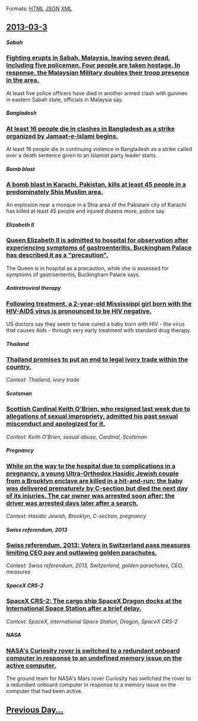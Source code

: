 
Formats: [HTML](2013/03/3/index.html)  [JSON](2013/03/3/index.json)  [XML](2013/03/3/index.xml)  

## [2013-03-3](/news/2013/03/3/index.md)

##### Sabah
### [Fighting erupts in Sabah, Malaysia, leaving seven dead, including five policemen. Four people are taken hostage. In response, the Malaysian Military doubles their troop presence in the area. ](/news/2013/03/3/fighting-erupts-in-sabah-malaysia-leaving-seven-dead-including-five-policemen-four-people-are-taken-hostage-in-response-the-malaysian.md)
At least five police officers have died in another armed clash with gunmen in eastern Sabah state, officials in Malaysia say.

##### Bangladesh
### [At least 16 people die in clashes in Bangladesh as a strike organized by Jamaat-e-Islami begins. ](/news/2013/03/3/at-least-16-people-die-in-clashes-in-bangladesh-as-a-strike-organized-by-jamaat-e-islami-begins.md)
At least 16 people die in continuing violence in Bangladesh as a strike called over a death sentence given to an Islamist party leader starts.

##### Bomb blast
### [A bomb blast in Karachi, Pakistan, kills at least 45 people in a predominately Shia Muslim area. ](/news/2013/03/3/a-bomb-blast-in-karachi-pakistan-kills-at-least-45-people-in-a-predominately-shia-muslim-area.md)
An explosion near a mosque in a Shia area of the Pakistani city of Karachi has killed at least 45 people and injured dozens more, police say.

##### Elizabeth II
### [Queen Elizabeth II is admitted to hospital for observation after experiencing symptoms of gastroenteritis. Buckingham Palace has described it as a "precaution". ](/news/2013/03/3/queen-elizabeth-ii-is-admitted-to-hospital-for-observation-after-experiencing-symptoms-of-gastroenteritis-buckingham-palace-has-described-i.md)
The Queen is in hospital as a precaution, while she is assessed for symptoms of gastroenteritis, Buckingham Palace says.

##### Antiretroviral therapy
### [Following treatment, a 2-year-old Mississippi girl born with the HIV-AIDS virus is pronounced to be HIV negative. ](/news/2013/03/3/following-treatment-a-2-year-old-mississippi-girl-born-with-the-hiv-aids-virus-is-pronounced-to-be-hiv-negative.md)
US doctors say they seem to have cured a baby born with HIV - the virus that causes Aids - through very early treatment with standard drug therapy.

##### Thailand
### [Thailand promises to put an end to legal ivory trade within the country. ](/news/2013/03/3/thailand-promises-to-put-an-end-to-legal-ivory-trade-within-the-country.md)
_Context: Thailand, ivory trade_

##### Scotsman
### [Scottish Cardinal Keith O'Brien, who resigned last week due to allegations of sexual impropriety, admitted his past sexual misconduct and apologized for it. ](/news/2013/03/3/scottish-cardinal-keith-o-brien-who-resigned-last-week-due-to-allegations-of-sexual-impropriety-admitted-his-past-sexual-misconduct-and-ap.md)
_Context: Keith O'Brien, sexual abuse, Cardinal, Scotsman_

##### Pregnancy
### [While on the way to the hospital due to complications in a pregnancy, a young Ultra-Orthodox Hasidic Jewish couple from a Brooklyn enclave are killed in a hit-and-run; the baby was delivered prematurely by C-section but died the next day of its injuries. The car owner was arrested soon after; the driver was arrested days later after a search. ](/news/2013/03/3/while-on-the-way-to-the-hospital-due-to-complications-in-a-pregnancy-a-young-ultra-orthodox-hasidic-jewish-couple-from-a-brooklyn-enclave-a.md)
_Context: Hasidic Jewish, Brooklyn, C-section, pregnancy_

##### Swiss referendum, 2013
### [Swiss referendum, 2013: Voters in Switzerland pass measures limiting CEO pay and outlawing golden parachutes. ](/news/2013/03/3/swiss-referendum-2013-voters-in-switzerland-pass-measures-limiting-ceo-pay-and-outlawing-golden-parachutes.md)
_Context: Swiss referendum, 2013, Switzerland, golden parachutes, CEO, measures_

##### SpaceX CRS-2
### [SpaceX CRS-2: The cargo ship SpaceX Dragon docks at the International Space Station after a brief delay. ](/news/2013/03/3/spacex-crs-2-the-cargo-ship-spacex-dragon-docks-at-the-international-space-station-after-a-brief-delay.md)
_Context: SpaceX, International Space Station, Dragon, SpaceX CRS-2_

##### NASA
### [NASA's Curiosity rover is switched to a redundant onboard computer in response to an undefined memory issue on the active computer. ](/news/2013/03/3/nasa-s-curiosity-rover-is-switched-to-a-redundant-onboard-computer-in-response-to-an-undefined-memory-issue-on-the-active-computer.md)
The ground team for NASA&#039;s Mars rover Curiosity has switched the rover to a redundant onboard computer in response to a memory issue on the computer that had been active.

## [Previous Day...](/news/2013/03/2/index.md)

